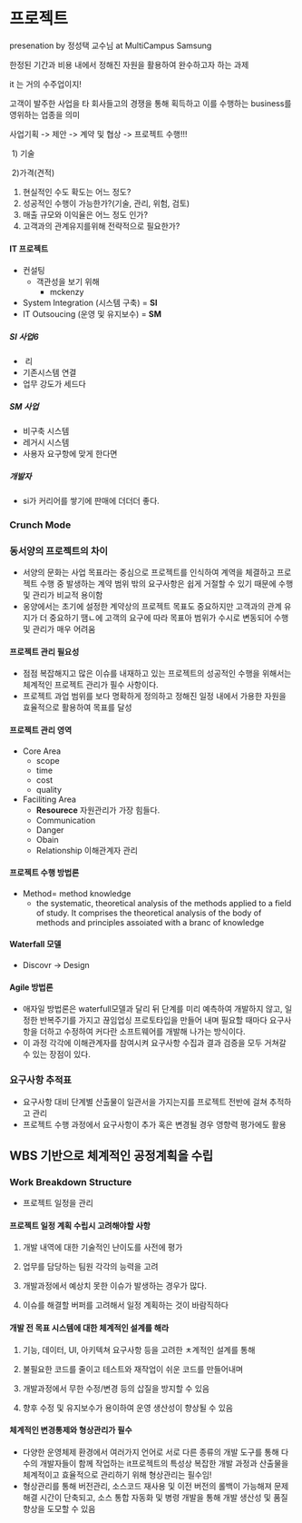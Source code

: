 # 프로젝트

presenation by 정성택 교수님 at MultiCampus Samsung

한정된 기간과 비용 내에서 정해진 자원을 활용하여  완수하고자 하는 과제



it 는 거의 수주업이지!

고객이 발주한 사업을 타 회사들고의 경쟁을 통해 획득하고 이를 수행하는 business를 영위하는 업종을 의미

사업기획 -> 제안 -> 계약 및 협상 -> 프로젝트 수행!!!

​					1) 기술

​					2)가격(견적)

1. 현실적인 수도 확도는 어느 정도?
2. 성공적인 수행이 가능한가?(기술, 관리, 위험, 검토)
3. 매출 규모와 이익율은 어느 정도 인가?
4. 고객과의 관계유지를위해 전략적으로 필요한가?



#### IT 프로젝트

* 컨설팅
  - 객관성을 보기 위해
    -  mckenzy 
* System Integration (시스템 구축) = **SI**
* IT Outsoucing (운영 및 유지보수)  = **SM**



##### SI 사업6

* ​	리
* 기존시스템 연결
* 업무 강도가 세드다
   

#####  SM  사업

- 비구축 시스템
- 레거시 시스템
- 사용자 요구항에 맞게 한다면



##### 개발자

- si가 커리어를 쌓기에 판매에 더더더 좋다.



###  Crunch Mode





### 동서양의 프로젝트의 차이

- 서양의 문화는 사업 목표라는 중심으로 프로젝트를 인식하여 계역을 체결하고 프로젝트 수행 중 발생하는 계약 범위 밖의 요구사항은 쉽게 거절할 수 있기 때문에 수행 및 관리가 비교적 용이함
- 옹양에서는 초기에 설정한 계약상의 프로젝트 목표도 중요하지만 고객과의 관계 유지가 더 중요하기 땜ㄴ에 고객의 요구에 따라 목표아 범위가 수시로 변동되어 수행 및 관리가 매우 어려움



#### 프로젝트 관리 필요성

* 점점 복잡해지고 많은 이슈를 내재하고 있는 프로젝트의 성공적인 수행을 위해서는 체계적인 프로젝트 관리가 필수 사항이다.
* 프로젝트 과업 범위를 보다 명확하게 정의하고 정해진 일정 내에서 가용한 자원을 효율적으로 활용하여 목표를 달성



#### 프로젝트 관리 영역

* Core Area
  * scope
  * time 
  * cost
  * quality
* Faciliting Area
  * **Resourece** 자원관리가 가장 힘들다.
  * Communication
  * Danger
  * Obain
  * Relationship 이해관계자 관리

#### 프로젝트 수행 방법론

* Method= method knowledge
  * the systematic, theoretical analysis of the methods applied to a field of study. It comprises the theoretical analysis of the body of methods and principles assoiated with a branc of knowledge



#### Waterfall 모델

* Discovr -> Design



#### Agile 방법론

* 애자일 방법론은 waterfull모델과 달리 뒤 단계를 미리 예측하여 개발하지 않고, 일정한 반복주기를 가지고 끊임업싱 프로토타입을 만들어 내며 필요할 때마다 요구사항을 더하고 수정하여 커다란 소프트웨어를 개발해 나가는 방식이다.
* 이 과정 각각에 이해관계자를 참여시켜 요구사항 수집과 결과 검증을 모두 거쳐갈 수 있는 장점이 있다.





### 요구사항 추적표

- 요구사항 대비 단계별 산출물이 일관서을 가지는지를 프로젝트 전반에 걸쳐 추적하고 관리
- 프로젝트 수행 과정에서 요구사항이 추가 혹은 변경될 경우 영향력 평가에도 활용





## WBS 기반으로 체계적인 공정계획을 수립

### Work Breakdown Structure



* 프로젝트 일정을 관리

#### 프로젝트 일정 계획 수립시 고려해야할 사항

1) 개발 내역에 대한 기술적인 난이도를 사전에 평가

2) 업무를 담당하는 팀원 각각의 능력을 고려

3) 개발과정에서 예상치 못한 이슈가 발생하는 경우가 많다.

4) 이슈를 해결할 버퍼를 고려해서 일정 계획하는 것이 바람직하다



#### 개발 전 목표 시스템에 대한 체계적인 설계를 해라

1) 기능, 데이터,  UI, 아키텍쳐 요구사항 등을 고려한 ㅊ계적인 설계를 통해

2) 불필요한 코드를 줄이고 테스트와 재작업이 쉬운 코드를 만들어내며

3) 개발과정에서 무한 수정/변경 등의 삽질을 방지할 수 있음

4) 향후 수정 및 유지보수가 용이하여 운영 생산성이 향상될 수 있음



#### 체계적인 변경통제와 형상관리가 필수

* 다양한 운영체제 환경에서 여러가지 언어로 서로 다른 종류의 개발 도구를 통해 다수의 개발자들이 함께 작업하는 it프로젝트의 특성상 복잡한 개발 과정과 산출물을 체계적이고 효율적으로 관리하기 위해 형상관리는 필수임! 
* 형상관리를 통해 버전관리, 소스코드 재사용 및 이전 버전의 롤백이 가능해져 문제 해결 시간이 단축되고, 소스 통합 자동화  및 병령 개발을 통해 개발 생산성 및 품질 향상을 도모할 수 있음